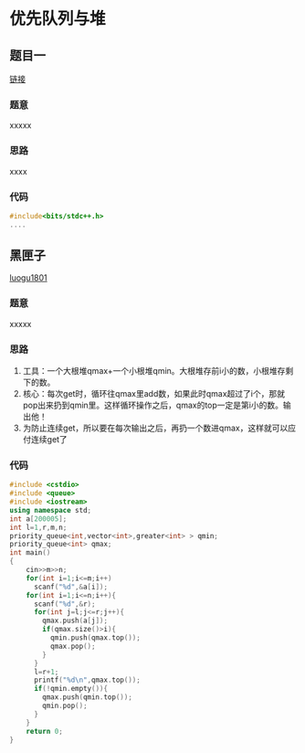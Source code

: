 # 优先队列与堆

## 题目一

[链接](xxxx)

### 题意

xxxxx

### 思路

xxxx

### 代码

```c++
#include<bits/stdc++.h>
....

```

## 黑匣子

[luogu1801](https://www.luogu.org/problemnew/show/P1801)

### 题意

xxxxx

### 思路

1. 工具：一个大根堆qmax+一个小根堆qmin。大根堆存前i小的数，小根堆存剩下的数。
2. 核心：每次get时，循环往qmax里add数，如果此时qmax超过了i个，那就pop出来扔到qmin里。这样循环操作之后，qmax的top一定是第i小的数。输出他！ 
3. 为防止连续get，所以要在每次输出之后，再扔一个数进qmax，这样就可以应付连续get了 

### 代码

```c++
#include <cstdio>
#include <queue>
#include <iostream>
using namespace std;
int a[200005];
int l=1,r,m,n;
priority_queue<int,vector<int>,greater<int> > qmin;
priority_queue<int> qmax;
int main()
{
	cin>>m>>n;
	for(int i=1;i<=m;i++)
	  scanf("%d",&a[i]);
	for(int i=1;i<=n;i++){
	  scanf("%d",&r);
	  for(int j=l;j<=r;j++){
	  	qmax.push(a[j]);
	  	if(qmax.size()>i){
		  qmin.push(qmax.top());  
		  qmax.pop();
		}
      }
	  l=r+1;
	  printf("%d\n",qmax.top());
      if(!qmin.empty()){
	   	qmax.push(qmin.top());
	    qmin.pop();
	  }
	}
	return 0;
}
```
